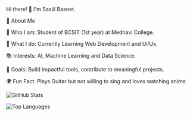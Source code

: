 Hi there! 👋 I'm Saaiil Basnet.

🚀 About Me

🌟 Who I am: Student of BCSIT (1st year) at Medhavi College.

💼 What I do: Currently Learning Web Development and Ui/Ux.

📚 Interests: AI, Machine Learning and Data Science.

🎯 Goals:  Build impactful tools, contribute to meaningful projects.

🌍 Fun Fact: Plays Guitar but not willing to sing and loves watching anime.

![GitHub Stats](https://github-readme-stats.vercel.app/api?username=saaiilbasnet&show_icons=true&theme=dark)

![Top Languages](https://github-readme-stats.vercel.app/api/top-langs/?username=saaiilbasnet&layout=compact&theme=dark)
